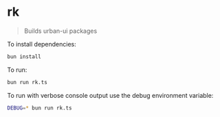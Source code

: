 # rk

> Builds urban-ui packages

To install dependencies:

```bash
bun install
```

To run:

```bash
bun run rk.ts
```

To run with verbose console output use the debug environment variable:
```bash
DEBUG=* bun run rk.ts
```
